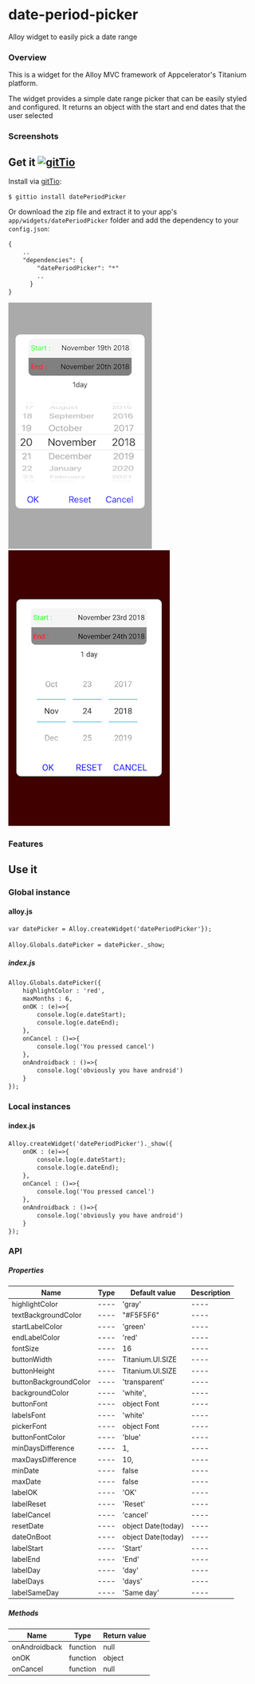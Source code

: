 # date-period-picker
Alloy widget to easily pick a date range

### Overview
This is a widget for the Alloy MVC framework of Appcelerator's Titanium platform.

The widget provides a simple date range picker that can be easily styled and configured. It returns an object with the start and end dates that the user selected

### Screenshots

## Get it [![gitTio](http://gitt.io/badge.png)](http://gitt.io/component/datePeriodPicker)

Install via [gitTio](http://gitt.io/component/datePeriodPicker):

	$ gittio install datePeriodPicker

Or download the zip file and extract it to your app's `app/widgets/datePeriodPicker` folder and add the dependency to your `config.json`:

	{
		..
		"dependencies": {
		    "datePeriodPicker": "*"
		    ..
		  }
	}

![iOS](https://raw.githubusercontent.com/liakos356/date-period-picker/master/datePeriodPicker/screenshots/ios.PNG?raw=true) ![Android](https://raw.githubusercontent.com/liakos356/date-period-picker/master/datePeriodPicker/screenshots/android.png)

### Features

## Use it

### Global instance

#### alloy.js

	var datePicker = Alloy.createWidget('datePeriodPicker'});
	
	Alloy.Globals.datePicker = datePicker._show; 
	
	
##### index.js

	Alloy.Globals.datePicker({
		highlightColor : 'red',
		maxMonths : 6,
		onOK : (e)=>{
			console.log(e.dateStart);
			console.log(e.dateEnd);
		},
		onCancel : ()=>{
			console.log('You pressed cancel')
		},
		onAndroidback : ()=>{
			console.log('obviously you have android')
		}
	});
	
### Local instances

#### index.js

	Alloy.createWidget('datePeriodPicker')._show({
		onOK : (e)=>{
			console.log(e.dateStart);
			console.log(e.dateEnd);
		},
		onCancel : ()=>{
			console.log('You pressed cancel')
		},
		onAndroidback : ()=>{
			console.log('obviously you have android')
		}
	});

### API

##### Properties

| Name                  | Type   | Default value      | Description |
| ------                | ------ | ------             | ------      |
| highlightColor        | ----   | 'gray'             | ----        |
| textBackgroundColor   | ----   | "#F5F5F6"          | ----        |
| startLabelColor       | ----   | 'green'            | ----        |
| endLabelColor         | ----   | 'red'              | ----        |
| fontSize              | ----   | 16                 | ----        |
| buttonWidth           | ----   | Titanium.UI.SIZE   | ----        |
| buttonHeight          | ----   | Titanium.UI.SIZE   | ----        |
| buttonBackgroundColor | ----   | 'transparent'      | ----        |
| backgroundColor       | ----   | 'white',           | ----        |
| buttonFont            | ----   | object Font        | ----        |
| labelsFont            | ----   | 'white'            | ----        |
| pickerFont            | ----   | object Font        | ----        |
| buttonFontColor       | ----   | 'blue'             | ----        |
| minDaysDifference     | ----   | 1,                 | ----        |
| maxDaysDifference     | ----   | 10,                | ----        |
| minDate               | ----   | false              | ----        |
| maxDate               | ----   | false              | ----        |
| labelOK               | ----   | 'OK'               | ----        |
| labelReset            | ----   | 'Reset'            | ----        |
| labelCancel           | ----   | 'cancel'           | ----        |
| resetDate             | ----   | object Date(today) | ----        |
| dateOnBoot            | ----   | object Date(today) | ----        |
| labelStart            | ----   | 'Start'            | ----        |
| labelEnd              | ----   | 'End'              | ----        |
| labelDay              | ----   | 'day'              | ----        |
| labelDays             | ----   | 'days'             | ----        |
| labelSameDay          | ----   | 'Same day'         | ----        |

##### Methods

| Name          | Type     | Return value |
| ------        | ------   | ------       |
| onAndroidback | function | null         |
| onOK          | function | object       |
| onCancel      | function | null         |
